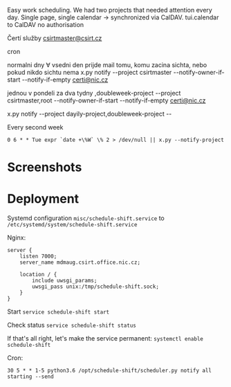
Easy work scheduling. We had two projects that needed attention every day.
Single page, single calendar → synchronized via CalDAV.
tui.calendar to CalDAV
no authorisation

Čertí služby csirtmaster@csirt.cz

cron

normalni dny
∀ vsedni den prijde mail tomu, komu zacina sichta, nebo pokud nikdo sichtu nema
x.py notify --project csirtmaster --notify-owner-if-start --notify-if-empty certi@nic.cz

jednou v pondeli za dva tydny
,doubleweek-project --project csirtmaster,root --notify-owner-if-start --notify-if-empty certi@nic.cz

x.py notify --project dayily-project,doubleweek-project --


Every second week

    0 6 * * Tue expr `date +\%W` \% 2 > /dev/null || x.py --notify-project


# Screenshots

# Deployment

Systemd configuration `misc/schedule-shift.service` to `/etc/systemd/system/schedule-shift.service`

Nginx:

```nginx
server {
    listen 7000;
    server_name mdmaug.csirt.office.nic.cz;

    location / {
        include uwsgi_params;
        uwsgi_pass unix:/tmp/schedule-shift.sock;
    }
}
```

Start
`service schedule-shift start`

Check status
`service schedule-shift status`

If that's all right, let's make the service permanent:
`systemctl enable schedule-shift`

Cron:

```cron
30 5 * * 1-5 python3.6 /opt/schedule-shift/scheduler.py notify all starting --send
```


